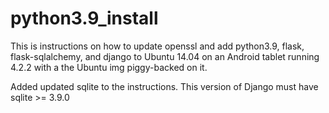 # python3.9_install

This is instructions on how to update openssl and add python3.9, flask, flask-sqlalchemy, and django 
to Ubuntu 14.04 on an Android tablet running 4.2.2 with a the Ubuntu img piggy-backed on it.

Added updated sqlite to the instructions. This version of Django must have sqlite >= 3.9.0
